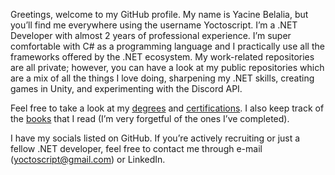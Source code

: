 Greetings, welcome to my GitHub profile. My name is Yacine Belalia, but you’ll find me everywhere using the username Yoctoscript. I’m a .NET Developer with almost 2 years of professional experience. I’m super comfortable with C# as a programming language and I practically use all the frameworks offered by the .NET ecosystem. My work-related repositories are all private; however, you can have a look at my public repositories which are a mix of all the things I love doing, sharpening my .NET skills, creating games in Unity, and experimenting with the Discord API.

  

Feel free to take a look at my [degrees](https://github.com/yoctoscript/yoctoscript/tree/main/Degrees) and [certifications](https://github.com/yoctoscript/yoctoscript/tree/main/Certifications). I also keep track of the [books](https://github.com/yoctoscript/yoctoscript/tree/main/Books) that I read (I’m very forgetful of the ones I’ve completed).

  

I have my socials listed on GitHub. If you’re actively recruiting or just a fellow .NET developer, feel free to contact me through e-mail (yoctoscript@gmail.com) or LinkedIn.